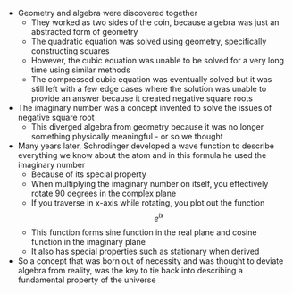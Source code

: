 - Geometry and algebra were discovered together
    - They worked as two sides of the coin, because algebra was just an abstracted form of geometry
    - The quadratic equation was solved using geometry, specifically constructing squares 
    - However, the cubic equation was unable to be solved for a very long time using similar methods
    - The compressed cubic equation was eventually solved but it was still left with a few edge cases where the solution was unable to provide an answer because it created negative square roots
- The imaginary number was a concept invented to solve the issues of negative square root
    - This diverged algebra from geometry because it was no longer something physically meaningful - or so we thought
- Many years later, Schrodinger developed a wave function to describe everything we know about the atom and in this formula he used the imaginary number 
    - Because of its special property
    - When multiplying the imaginary number on itself, you effectively rotate 90 degrees in the complex plane
    - If you traverse in x-axis while rotating, you plot out the function $$e^{ix}$$
    - This function forms sine function in the real plane and cosine function in the imaginary plane
    - It also has special properties such as stationary when derived
- So a concept that was born out of necessity and was thought to deviate algebra from reality, was the key to tie back into describing a fundamental property of the universe
